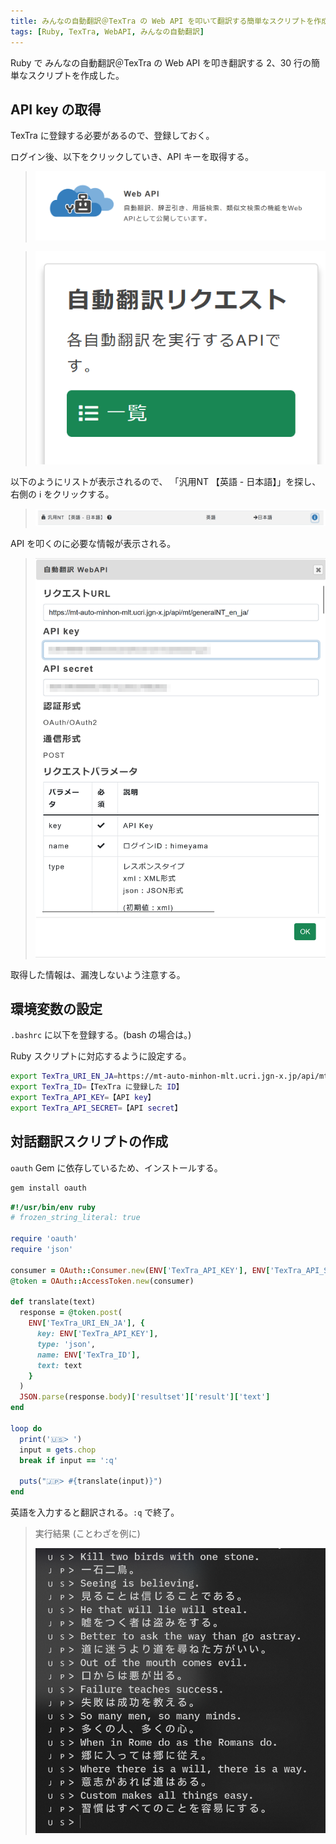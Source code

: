 ```yaml
---
title: みんなの自動翻訳＠TexTra の Web API を叩いて翻訳する簡単なスクリプトを作成してみた
tags: [Ruby, TexTra, WebAPI, みんなの自動翻訳]
---
```


Ruby で みんなの自動翻訳＠TexTra の Web API を叩き翻訳する 2、30 行の簡単なスクリプトを作成した。



## API key の取得

TexTra に登録する必要があるので、登録しておく。

ログイン後、以下をクリックしていき、API キーを取得する。

> ![TexTra WebAPI](webapi.png)

> ![TexTra WebAPI](textra-api.png)

以下のようにリストが表示されるので、
「汎用NT 【英語 - 日本語】」を探し、右側の ℹ️ をクリックする。

> ![TexTra WebAPI](textra-list.png)

API を叩くのに必要な情報が表示される。

> ![TexTra WebAPI Key](textra-key.png)

取得した情報は、漏洩しないよう注意する。

## 環境変数の設定

`.bashrc` に以下を登録する。(bash の場合は。)

Ruby スクリプトに対応するように設定する。

```bash showLineNumbers title='~/.bashrc'
export TexTra_URI_EN_JA=https://mt-auto-minhon-mlt.ucri.jgn-x.jp/api/mt/generalNT_en_ja/
export TexTra_ID=【TexTra に登録した ID】
export TexTra_API_KEY=【API key】
export TexTra_API_SECRET=【API secret】
```


## 対話翻訳スクリプトの作成
`oauth` Gem に依存しているため、インストールする。

```bash showLineNumbers
gem install oauth
```


```ruby showLineNumbers title='translate-dialog.rb'
#!/usr/bin/env ruby
# frozen_string_literal: true

require 'oauth'
require 'json'

consumer = OAuth::Consumer.new(ENV['TexTra_API_KEY'], ENV['TexTra_API_SECRET'])
@token = OAuth::AccessToken.new(consumer)

def translate(text)
  response = @token.post(
    ENV['TexTra_URI_EN_JA'], {
      key: ENV['TexTra_API_KEY'],
      type: 'json',
      name: ENV['TexTra_ID'],
      text: text
    }
  )
  JSON.parse(response.body)['resultset']['result']['text']
end

loop do
  print('🇺🇸> ')
  input = gets.chop
  break if input == ':q'

  puts("🇯🇵> #{translate(input)}")
end
```

英語を入力すると翻訳される。`:q` で終了。

> 実行結果 (ことわざを例に)
> 
> ![TexTra Example](example.png)
